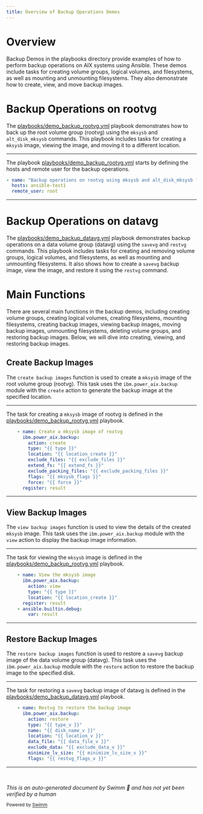 ```yaml
---
title: Overview of Backup Operations Demos
---
```

# Overview

Backup Demos in the playbooks directory provide examples of how to perform backup operations on AIX systems using Ansible. These demos include tasks for creating volume groups, logical volumes, and filesystems, as well as mounting and unmounting filesystems. They also demonstrate how to create, view, and move backup images.

# Backup Operations on rootvg

The <SwmPath>[playbooks/demo_backup_rootvg.yml](playbooks/demo_backup_rootvg.yml)</SwmPath> playbook demonstrates how to back up the root volume group (rootvg) using the <SwmToken path="playbooks/demo_backup_rootvg.yml" pos="2:16:16" line-data="- name: &quot;Backup operations on rootvg using mksysb and alt_disk_mksysb for AIX&quot;">`mksysb`</SwmToken> and <SwmToken path="playbooks/demo_backup_rootvg.yml" pos="2:20:20" line-data="- name: &quot;Backup operations on rootvg using mksysb and alt_disk_mksysb for AIX&quot;">`alt_disk_mksysb`</SwmToken> commands. This playbook includes tasks for creating a <SwmToken path="playbooks/demo_backup_rootvg.yml" pos="2:16:16" line-data="- name: &quot;Backup operations on rootvg using mksysb and alt_disk_mksysb for AIX&quot;">`mksysb`</SwmToken> image, viewing the image, and moving it to a different location.

<SwmSnippet path="/playbooks/demo_backup_rootvg.yml" line="2">

---

The playbook <SwmPath>[playbooks/demo_backup_rootvg.yml](playbooks/demo_backup_rootvg.yml)</SwmPath> starts by defining the hosts and remote user for the backup operations.

```yaml
- name: "Backup operations on rootvg using mksysb and alt_disk_mksysb for AIX"
  hosts: ansible-test1
  remote_user: root
```

---

</SwmSnippet>

# Backup Operations on datavg

The <SwmPath>[playbooks/demo_backup_datavg.yml](playbooks/demo_backup_datavg.yml)</SwmPath> playbook demonstrates backup operations on a data volume group (datavg) using the <SwmToken path="playbooks/demo_backup_datavg.yml" pos="2:16:16" line-data="- name: &quot;Backup operations on datavg using savevg and restvg for AIX&quot;">`savevg`</SwmToken> and <SwmToken path="playbooks/demo_backup_datavg.yml" pos="2:20:20" line-data="- name: &quot;Backup operations on datavg using savevg and restvg for AIX&quot;">`restvg`</SwmToken> commands. This playbook includes tasks for creating and removing volume groups, logical volumes, and filesystems, as well as mounting and unmounting filesystems. It also shows how to create a <SwmToken path="playbooks/demo_backup_datavg.yml" pos="2:16:16" line-data="- name: &quot;Backup operations on datavg using savevg and restvg for AIX&quot;">`savevg`</SwmToken> backup image, view the image, and restore it using the <SwmToken path="playbooks/demo_backup_datavg.yml" pos="2:20:20" line-data="- name: &quot;Backup operations on datavg using savevg and restvg for AIX&quot;">`restvg`</SwmToken> command.

# Main Functions

There are several main functions in the backup demos, including creating volume groups, creating logical volumes, creating filesystems, mounting filesystems, creating backup images, viewing backup images, moving backup images, unmounting filesystems, deleting volume groups, and restoring backup images. Below, we will dive into creating, viewing, and restoring backup images.

## Create Backup Images

The <SwmToken path="playbooks/demo_backup_rootvg.yml" pos="65:4:4" line-data="        action: create">`create`</SwmToken>` `<SwmToken path="playbooks/demo_backup_rootvg.yml" pos="64:5:5" line-data="      ibm.power_aix.backup:">`backup`</SwmToken>` images` function is used to create a <SwmToken path="playbooks/demo_backup_rootvg.yml" pos="2:16:16" line-data="- name: &quot;Backup operations on rootvg using mksysb and alt_disk_mksysb for AIX&quot;">`mksysb`</SwmToken> image of the root volume group (rootvg). This task uses the <SwmToken path="playbooks/demo_backup_rootvg.yml" pos="64:1:5" line-data="      ibm.power_aix.backup:">`ibm.power_aix.backup`</SwmToken> module with the <SwmToken path="playbooks/demo_backup_rootvg.yml" pos="65:4:4" line-data="        action: create">`create`</SwmToken> action to generate the backup image at the specified location.

<SwmSnippet path="/playbooks/demo_backup_rootvg.yml" line="63">

---

The task for creating a <SwmToken path="playbooks/demo_backup_rootvg.yml" pos="63:10:10" line-data="    - name: Create a mksysb image of rootvg">`mksysb`</SwmToken> image of rootvg is defined in the <SwmPath>[playbooks/demo_backup_rootvg.yml](playbooks/demo_backup_rootvg.yml)</SwmPath> playbook.

```yaml
    - name: Create a mksysb image of rootvg
      ibm.power_aix.backup:
        action: create
        type: "{{ type }}"
        location: "{{ location_create }}"
        exclude_files: "{{ exclude_files }}"
        extend_fs: "{{ extend_fs }}"
        exclude_packing_files: "{{ exclude_packing_files }}"
        flags: "{{ mksysb_flags }}"
        force: "{{ force }}"
      register: result
```

---

</SwmSnippet>

## View Backup Images

The <SwmToken path="playbooks/demo_backup_rootvg.yml" pos="80:4:4" line-data="        action: view">`view`</SwmToken>` `<SwmToken path="playbooks/demo_backup_rootvg.yml" pos="64:5:5" line-data="      ibm.power_aix.backup:">`backup`</SwmToken>` images` function is used to view the details of the created <SwmToken path="playbooks/demo_backup_rootvg.yml" pos="2:16:16" line-data="- name: &quot;Backup operations on rootvg using mksysb and alt_disk_mksysb for AIX&quot;">`mksysb`</SwmToken> image. This task uses the <SwmToken path="playbooks/demo_backup_rootvg.yml" pos="64:1:5" line-data="      ibm.power_aix.backup:">`ibm.power_aix.backup`</SwmToken> module with the <SwmToken path="playbooks/demo_backup_rootvg.yml" pos="80:4:4" line-data="        action: view">`view`</SwmToken> action to display the backup image information.

<SwmSnippet path="/playbooks/demo_backup_rootvg.yml" line="78">

---

The task for viewing the <SwmToken path="playbooks/demo_backup_rootvg.yml" pos="78:10:10" line-data="    - name: View the mksysb image">`mksysb`</SwmToken> image is defined in the <SwmPath>[playbooks/demo_backup_rootvg.yml](playbooks/demo_backup_rootvg.yml)</SwmPath> playbook.

```yaml
    - name: View the mksysb image
      ibm.power_aix.backup:
        action: view
        type: "{{ type }}"
        location: "{{ location_create }}"
      register: result
    - ansible.builtin.debug:
        var: result
```

---

</SwmSnippet>

## Restore Backup Images

The <SwmToken path="playbooks/demo_backup_datavg.yml" pos="105:10:10" line-data="    - name: Restvg to restore the backup image">`restore`</SwmToken>` `<SwmToken path="playbooks/demo_backup_rootvg.yml" pos="64:5:5" line-data="      ibm.power_aix.backup:">`backup`</SwmToken>` images` function is used to restore a <SwmToken path="playbooks/demo_backup_datavg.yml" pos="2:16:16" line-data="- name: &quot;Backup operations on datavg using savevg and restvg for AIX&quot;">`savevg`</SwmToken> backup image of the data volume group (datavg). This task uses the <SwmToken path="playbooks/demo_backup_rootvg.yml" pos="64:1:5" line-data="      ibm.power_aix.backup:">`ibm.power_aix.backup`</SwmToken> module with the <SwmToken path="playbooks/demo_backup_datavg.yml" pos="105:10:10" line-data="    - name: Restvg to restore the backup image">`restore`</SwmToken> action to restore the backup image to the specified disk.

<SwmSnippet path="/playbooks/demo_backup_datavg.yml" line="105">

---

The task for restoring a <SwmToken path="playbooks/demo_backup_datavg.yml" pos="2:16:16" line-data="- name: &quot;Backup operations on datavg using savevg and restvg for AIX&quot;">`savevg`</SwmToken> backup image of datavg is defined in the <SwmPath>[playbooks/demo_backup_datavg.yml](playbooks/demo_backup_datavg.yml)</SwmPath> playbook.

```yaml
    - name: Restvg to restore the backup image
      ibm.power_aix.backup:
        action: restore
        type: "{{ type_v }}"
        name: "{{ disk_name_v }}"
        location: "{{ location_v }}"
        data_file: "{{ data_file_v }}"
        exclude_data: "{{ exclude_data_v }}"
        minimize_lv_size: "{{ minimize_lv_size_v }}"
        flags: "{{ restvg_flags_v }}"
```

---

</SwmSnippet>

&nbsp;

*This is an auto-generated document by Swimm 🌊 and has not yet been verified by a human*

<SwmMeta version="3.0.0" repo-id="Z2l0aHViJTNBJTNBYW5zaWJsZS1wb3dlci1haXglM0ElM0Fzd2ltbWlv" repo-name="ansible-power-aix"><sup>Powered by [Swimm](/)</sup></SwmMeta>
